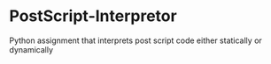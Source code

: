 # PostScript-Interpretor
Python assignment that interprets post script code either statically or dynamically
